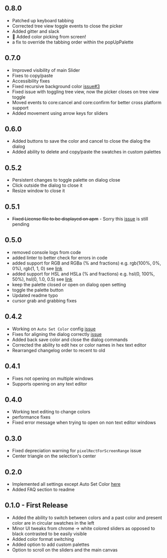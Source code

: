 ## 0.8.0
* Patched up keyboard tabbing
* Corrected tree view toggle events to close the picker
* Added gitter and slack
* :tada: Added color picking from screen!
* a fix to override the tabbing order within the popUpPalette

## 0.7.0
* Improved visibility of main Slider
* Fixes to copy/paste
* Accessibility fixes
* Fixed recursive background color [issue#3](https://github.com/puranjayjain/chrome-color-picker/issues/3)
* Fixed issue with toggling tree view, now the picker closes on tree view toggle
* Moved events to core:cancel and core:confirm for better cross platform support
* Added movement using arrow keys for sliders

## 0.6.0
* Added buttons to save the color and cancel to close the dialog the dialog
* Added ability to delete and copy/paste the swatches in custom palettes

## 0.5.2
* Persistent changes to toggle palette on dialog close
* Click outside the dialog to close it
* Resize window to close it

## 0.5.1
* ~~Fixed License file to be displayed on apm~~ - Sorry this [issue](https://github.com/atom/apm/issues/546) is still pending

## 0.5.0
* removed console logs from code
* added linter to better check for errors in code
* added support for RGB and RGBa (% and fractions) e.g. rgb(100%, 0%, 0%), rgb(1, 1, 0) see [link](https://github.com/bgrins/TinyColor#rgb-rgba)
* added support for HSL and HSLa (% and fractions) e.g. hsl(0, 100%, 50%), hsl(0, 1.0, 0.5) see [link](https://github.com/bgrins/TinyColor#hsl-hsla)
* keep the palette closed or open on dialog open setting
* toggle the palette button
* Updated readme typo
* cursor grab and grabbing fixes

## 0.4.2
* Working on `Auto Set Color` config [issue](https://github.com/puranjayjain/chrome-color-picker/blob/master/lib/config.coffee#L13)
* Fixes for aligning the dialog correctly [issue](https://github.com/puranjayjain/chrome-color-picker/issues/2)
* Added back save color and close the dialog commands
* Corrected the ability to edit hex or color names in hex text editor
* Rearranged changelog order to recent to old

## 0.4.1
* Fixes not opening on multiple windows
* Supports opening on any text editor

## 0.4.0
* Working text editing to change colors
* performance fixes
* Fixed error message when trying to open on non text editor windows

## 0.3.0
* Fixed depreciation warning for `pixelRectForScreenRange` issue
* Center triangle on the selection's center

## 0.2.0
* Implemented all settings except Auto Set Color [here](https://github.com/puranjayjain/chrome-color-picker/blob/master/lib/config.coffee)
* Added FAQ section to readme

## 0.1.0 - First Release
* Added the ability to switch between colors and a past color and present color are in circular swatches in the left
* Minor UI tweaks from chrome -> white colored sliders as opposed to black contrasted to be easily visible
* Added color format switching
* Added option to add custom palettes
* Option to scroll on the sliders and the main canvas

